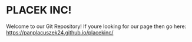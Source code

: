 # PLACEK INC!

Welcome to our Git Repository!
If youre looking for our page then go here:
https://panplacuszek24.github.io/placekinc/
